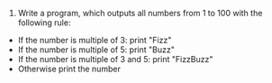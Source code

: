 1.  Write a program, which outputs all numbers from 1 to 100 with the following rule:
   - If the number is multiple of 3: print "Fizz"
   - If the number is multiple of 5: print "Buzz"
   - If the number is multiple of 3 and 5: print "FizzBuzz"
   - Otherwise print the number